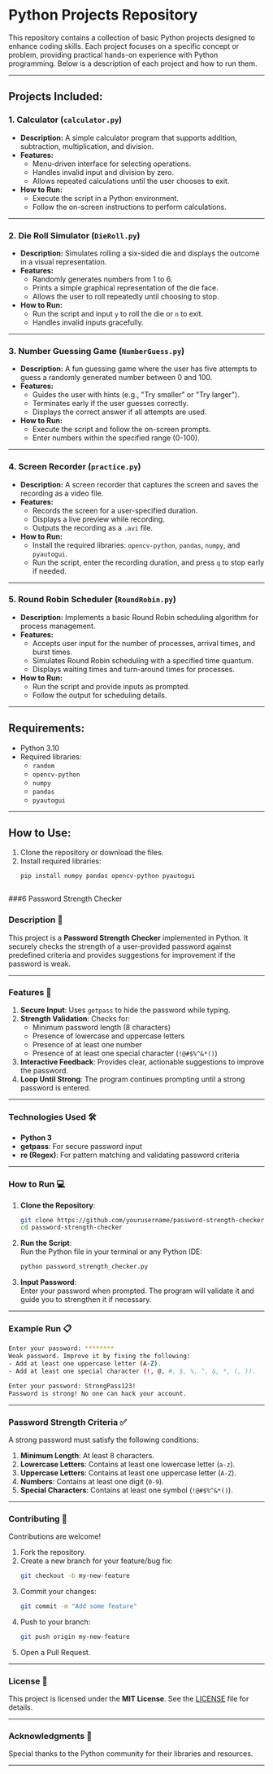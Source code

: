 # Python Projects Repository

This repository contains a collection of basic Python projects designed to enhance coding skills. Each project focuses on a specific concept or problem, providing practical hands-on experience with Python programming. Below is a description of each project and how to run them.

---

## Projects Included:

### 1. Calculator (`calculator.py`)
- **Description:** A simple calculator program that supports addition, subtraction, multiplication, and division.
- **Features:**
  - Menu-driven interface for selecting operations.
  - Handles invalid input and division by zero.
  - Allows repeated calculations until the user chooses to exit.
- **How to Run:**
  - Execute the script in a Python environment.
  - Follow the on-screen instructions to perform calculations.

---

### 2. Die Roll Simulator (`DieRoll.py`)
- **Description:** Simulates rolling a six-sided die and displays the outcome in a visual representation.
- **Features:**
  - Randomly generates numbers from 1 to 6.
  - Prints a simple graphical representation of the die face.
  - Allows the user to roll repeatedly until choosing to stop.
- **How to Run:**
  - Run the script and input `y` to roll the die or `n` to exit.
  - Handles invalid inputs gracefully.

---

### 3. Number Guessing Game (`NumberGuess.py`)
- **Description:** A fun guessing game where the user has five attempts to guess a randomly generated number between 0 and 100.
- **Features:**
  - Guides the user with hints (e.g., "Try smaller" or "Try larger").
  - Terminates early if the user guesses correctly.
  - Displays the correct answer if all attempts are used.
- **How to Run:**
  - Execute the script and follow the on-screen prompts.
  - Enter numbers within the specified range (0-100).

---

### 4. Screen Recorder (`practice.py`)
- **Description:** A screen recorder that captures the screen and saves the recording as a video file.
- **Features:**
  - Records the screen for a user-specified duration.
  - Displays a live preview while recording.
  - Outputs the recording as a `.avi` file.
- **How to Run:**
  - Install the required libraries: `opencv-python`, `pandas`, `numpy`, and `pyautogui`.
  - Run the script, enter the recording duration, and press `q` to stop early if needed.

---

### 5. Round Robin Scheduler (`RoundRobin.py`)
- **Description:** Implements a basic Round Robin scheduling algorithm for process management.
- **Features:**
  - Accepts user input for the number of processes, arrival times, and burst times.
  - Simulates Round Robin scheduling with a specified time quantum.
  - Displays waiting times and turn-around times for processes.
- **How to Run:**
  - Run the script and provide inputs as prompted.
  - Follow the output for scheduling details.

---

## Requirements:
- Python 3.10
- Required libraries:
  - `random`
  - `opencv-python`
  - `numpy`
  - `pandas`
  - `pyautogui`

---

## How to Use:
1. Clone the repository or download the files.
2. Install required libraries:
   ```bash
   pip install numpy pandas opencv-python pyautogui



###6 Password Strength Checker

### Description 📄  
This project is a **Password Strength Checker** implemented in Python. It securely checks the strength of a user-provided password against predefined criteria and provides suggestions for improvement if the password is weak.

---

### Features 🚀  
1. **Secure Input**: Uses `getpass` to hide the password while typing.  
2. **Strength Validation**: Checks for:  
   - Minimum password length (8 characters)  
   - Presence of lowercase and uppercase letters  
   - Presence of at least one number  
   - Presence of at least one special character (`!@#$%^&*()`)  
3. **Interactive Feedback**: Provides clear, actionable suggestions to improve the password.  
4. **Loop Until Strong**: The program continues prompting until a strong password is entered.

---

### Technologies Used 🛠️  
- **Python 3**  
- **getpass**: For secure password input  
- **re (Regex)**: For pattern matching and validating password criteria  

---

### How to Run 💻  
1. **Clone the Repository**:  
   ```bash
   git clone https://github.com/yourusername/password-strength-checker.git
   cd password-strength-checker
   ```

2. **Run the Script**:  
   Run the Python file in your terminal or any Python IDE:  
   ```bash
   python password_strength_checker.py
   ```

3. **Input Password**:  
   Enter your password when prompted. The program will validate it and guide you to strengthen it if necessary.  

---

### Example Run 📋  
```bash
Enter your password: ********
Weak password. Improve it by fixing the following:
- Add at least one uppercase letter (A-Z).
- Add at least one special character (!, @, #, $, %, ^, &, *, (, )).

Enter your password: StrongPass123!
Password is strong! No one can hack your account.
```

---

### Password Strength Criteria ✅  
A strong password must satisfy the following conditions:  
1. **Minimum Length**: At least 8 characters.  
2. **Lowercase Letters**: Contains at least one lowercase letter (`a-z`).  
3. **Uppercase Letters**: Contains at least one uppercase letter (`A-Z`).  
4. **Numbers**: Contains at least one digit (`0-9`).  
5. **Special Characters**: Contains at least one symbol (`!@#$%^&*()`).  

---

### Contributing 🤝  
Contributions are welcome!  
1. Fork the repository.  
2. Create a new branch for your feature/bug fix:  
   ```bash
   git checkout -b my-new-feature
   ```
3. Commit your changes:  
   ```bash
   git commit -m "Add some feature"
   ```
4. Push to your branch:  
   ```bash
   git push origin my-new-feature
   ```
5. Open a Pull Request.  

---

### License 📝  
This project is licensed under the **MIT License**. See the [LICENSE](LICENSE) file for details.

---

### Acknowledgments 🌟  
Special thanks to the Python community for their libraries and resources.  

---
